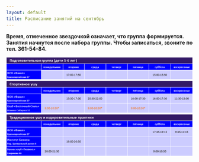 ```yaml
---
layout: default
title: Расписание занятий на сентябрь
---
```


**Время, отмеченное звездочкой означает, что группа формируется. Занятия начнутся после набора группы. Чтобы записаться, звоните по тел. 361-54-84.**

<img src='/huabao/ren/prepgroup (2).png'>

<img src='/huabao/ren/sportgroup (2).png'>

<img src='/huabao/ren/healthgroup (2).png'>

<!---
<span class='info'>Синим</span> выделены действующие в настоящее время тренировки.

<span class='text-error'>Красный</span> цвет означает, что в указанное время возможно проведение тренировок в случае набора группы. Если вы хотите заниматься в это время, то вы можете записаться по тел. 361-54-84, +7(908)639-78-70

<br>
## Подготовительная группа (дети 5-6 лет)

<table class='schedule'>
<tr>
  <th></th>
  <th>понедельник</th>
  <th>вторник</th>
  <th>среда</th>
  <th>четверг</th>
  <th>пятница</th>
  <th>суббота</th>
  <th>воскресенье</th>
</tr>
<tr>
  <th rowspan='2'>Красноармейская 27</td>
  <td></td>
  <td class='info'>17:00-18:00 с октября</td>
  <td></td>
  <td></td>
  <td></td>
  <td>15:00-16:00</td>
  <td></td>
</tr>
</table>
<br>
## Спортивное ушу

<table class='schedule'>
<tr>
  <th></th>
  <th>понедельник</th>
  <th>вторник</th>
  <th>среда</th>
  <th>четверг</th>
  <th>пятница</th>
  <th>суббота</th>
  <th>воскресенье</th>
</tr>
<tr>
  <th rowspan='2'>Красноармейская 27</td>
  <td class='info'>9:30-11:00 с октября</td>
  <td></td>
  <td class='info'>9:30-11:00 с октября</td>
  <td></td>
  <td></td>
  <td></td>
  <td></td>
</tr>
<tr>
  <td></td>
  <td>15:30-17:00</td>
  <td>20:30-22:00</td>
  <td></td>
  <td>15:30-17:00</td>
  <td>16:00-17:30</td>
  <td>11:30-13:00</td>
</tr>
<tr>
  <th rowspan="2">Парк им. П.Морозова</th>
  <td>15:30-17:00</td>
  <td></td>
  <td class=>15:30-17:00</td>
  <td class=>15:30-17:00</td>
  <td></td>
  <td></td>
  <td></td>
</tr>
</table>
<br>

## Традиционное ушу и оздоровительные практики

<table class='schedule'>
<tr>
  <th></th>
  <th>понедельник</th>
  <th>вторник</th>
  <th>среда</th>
  <th>четверг</th>
  <th>пятница</th>
  <th>суббота</th>
  <th>воскресенье</th>
</tr>
<tr>
  <th>Красноармейская 27</td>
  <td  class='error' >8:00-9:30 возможен набор</td>
  <td></td>
  <td class='info' >8:00-9:30 с октября</td>
  <td></td>
  <td></td>
  <td class='info' >17:45-19:15 с октября</td>
  <td class='info' >9:45-11:15 с октября</td>
</tr>
<tr>
  <th>Парк им. П.Морозова</td>
  <td></td>
  <td>19:00-21:00</td>
  <td></td>
  <td>19:00-21:00</td>
  <td></td>
  <td></td>
  <td>9:30-11:00</td>
</tr>
<tr>
  <th>Хохрякова 46</th>
  <td>20:00-21:30</td>
  <td></td>
  <td></td>
  <td></td>
  <td></td>
  <td>9:00-10:30</td>
  <td></td>
</tr>
</table>

Расположение тренировочных залов указано на странице [Контакты](contact.html)

-->
